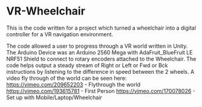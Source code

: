 # VR-Wheelchair
This is the code written for a project which turned a wheelchair into a digital controller for a VR navigation environment. 

The code allowed a user to progress through a VR world written in Unity. The Arduino Device was an Arduino 2560 Mega with AdaFruit_BlueFruit LE NRF51 Shield to connect to rotary encoders attached to the Wheelchair. The code helps output a steady stream of Right or Left or Fwd or Bck instructions by listening to the difference in speed between the 2 wheels.
A video fly through of the world can be seen here:
https://vimeo.com/209652203 - Flythrough the world
https://vimeo.com/193615781 - First Person
https://vimeo.com/170078026 - Set up with Mobile/Laptop/Wheelchair
